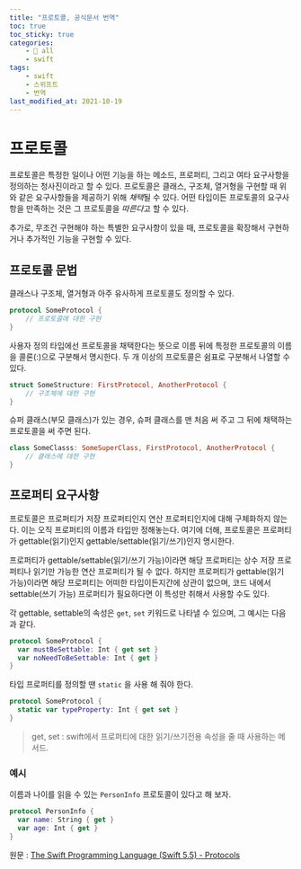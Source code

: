 ```yaml
---
title: "프로토콜, 공식문서 번역"
toc: true
toc_sticky: true
categories:
    - 📂 all
    - swift
tags:
    - swift
    - 스위프트
	- 번역
last_modified_at: 2021-10-19
---
```


# 프로토콜

프로토콜은 특정한 일이나 어떤 기능을 하는 메소드, 프로퍼티, 그리고 여타 요구사항을 정의하는 청사진이라고 할 수 있다. 프로토콜은 클래스, 구조체, 열거형을 구현할 때 위와 같은 요구사항들을 제공하기 위해 *채택*될 수 있다. 어떤 타입이든 프로토콜의 요구사항을 만족하는 것은 그 프로토콜을 *따른다*고 할 수 있다.

추가로, 무조건 구현해야 하는 특별한 요구사항이 있을 때, 프로토콜을 확장해서 구현하거나 추가적인 기능을 구현할 수 있다.

## 프로토콜 문법

클래스나 구조체, 열거형과 아주 유사하게 프로토콜도 정의할 수 있다.

```swift
protocol SomeProtocol {
    // 프로토콜에 대한 구현
}
```

사용자 정의 타입에선 프로토콜을 채택한다는 뜻으로 이름 뒤에 특정한 프로토콜의 이름을 콜론(:)으로 구분해서 명시한다. 두 개 이상의 프로토콜은 쉼표로 구분해서 나열할 수 있다.

```swift
struct SomeStructure: FirstProtocol, AnotherProtocol {
    // 구조체에 대한 구현
}
```

슈퍼 클래스(부모 클래스)가 있는 경우, 슈퍼 클래스를 맨 처음 써 주고 그 뒤에 채택하는 프로토콜을 써 주면 된다.

```swift
class SomeClasss: SomeSuperClass, FirstProtocol, AnotherProtocol {
    // 클래스에 대한 구현
}
```

## 프로퍼티 요구사항

프로토콜은 프로퍼티가 저장 프로퍼티인지 연산 프로퍼티인지에 대해 구체화하지 않는다. 이는 오직 프로퍼티의 이름과 타입만 정해놓는다. 여기에 더해, 프로토콜은 프로퍼티가 gettable(읽기)인지 gettable/settable(읽기/쓰기)인지 명시한다.

프로퍼티가 gettable/settable(읽기/쓰기 가능)이라면 해당 프로퍼티는 상수 저장 프로퍼티나 읽기만 가능한 연산 프로퍼티가 될 수 없다. 하지만 프로퍼티가 gettable(읽기 가능)이라면 해당 프로퍼티는 어떠한 타입이든지간에 상관이 없으며, 코드 내에서 settable(쓰기 가능) 프로퍼티가 필요하다면 이 특성만 취해서 사용할 수도 있다.

각 gettable, settable의 속성은 `get`, `set` 키워드로 나타낼 수 있으며, 그 예시는 다음과 같다.

```swift
protocol SomeProtocol {
  var mustBeSettable: Int { get set }
  var noNeedToBeSettable: Int { get }
}
```

타입 프로퍼티를 정의할 땐 `static` 을 사용 해 줘야 한다.

```swift
protocol SomeProtocol {
  static var typeProperty: Int { get set }
}
```

> get, set : swift에서 프로퍼티에 대한 읽기/쓰기전용 속성을 줄 때 사용하는 메서드.

### 예시

이름과 나이를 읽을 수 있는 `PersonInfo` 프로토콜이 있다고 해 보자.

```swift
protocol PersonInfo {
  var name: String { get }
  var age: Int { get }
}
```





원문 : [The Swift Programming Language (Swift 5.5) - Protocols](https://docs.swift.org/swift-book/LanguageGuide/Protocols.html)